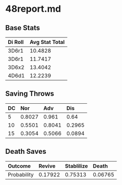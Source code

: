 48report.md
===========


## Base Stats ##
|Di Roll|Avg Stat Total
|:------|:-------------
|3D6r1	| 10.4828
|3D6r1 	| 11.7417
|3D6x2 	| 13.4042
|4D6d1 	| 12.2239


## Saving Throws ##
|DC	|Nor	|Adv	|Dis
|:--|:------|:------|:----
|5	|0.8027	|0.961	|0.64
|10	|0.5501	|0.8041	|0.2965
|15	|0.3054	|0.5066	|0.0894


## Death Saves ##
|Outcome	|Revive	|Stablilize|Death
|:----------|:------|:---------|:----
|Probability|0.17922|0.75313   |0.06765